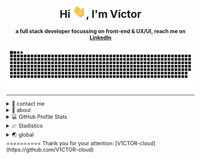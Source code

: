 <div align="center">
<h1 align="center">Hi <img width="35" src="https://github.com/1999AZZAR/1999AZZAR/blob/main/resources/img/waving.gif">, I'm Víctor</h1>
<h4 align="center">a full stack developer focussing on front-end & UX/UI, reach me on <a href="https://www.linkedin.com/in/víctor-martínez-zapata" target="_blank">LinkedIn</a></h4>
</div>

<div align="center">
  <a href="https://github.com/V1CTOR-cloud/V1CTOR-cloud/">
  <img  src="https://github.com/1999AZZAR/1999AZZAR/blob/main/resources/img/grid-snake.svg"
       alt="snake" /></a>
</div>

-----
<details>
  <summary>🎯 contact me</summary>
<div>
  <samp>
    <h2 align="center">you can reach me by:</h2>
    <p align="center">
      <br/>
      <a href="https://www.linkedin.com/in/víctor-martínez-zapata" target="blank"><img align="center"
         src="https://img.shields.io/badge/linkedin-%231DA1F2.svg?style=for-the-badge&logo=linkedin&logoColor=white"
         alt="V1CTOR-cloud" height="30"/></a>
      <a href="https://dribbble.com/V1CTOR-cloud" target="blank"><img align="center"
         src="https://img.shields.io/badge/dribbble-f04c8c?style=for-the-badge&logo=dribbble&logoColor=white"
         alt="V1CTOR-cloud" height="30"/></a>
      <a href="https://www.behance.net/victormartinez86" target="blank"><img align="center"
         src="https://img.shields.io/badge/behance-0057ff.svg?style=for-the-badge&logo=Behance&logoColor=white"
         alt="V1CTOR-cloud" height="30"/></a>
      <a href="mailto:victorbg189@gmail.com" target="blank"><img align="center"
         src="https://img.shields.io/badge/gmail-EA4335.svg?style=for-the-badge&logo=gmail&logoColor=white"
         alt="V1CTOR-cloud" height="30"/></a>
    </p>
  </samp>
</div>
</details>

<details>
  <summary>🧮 about</summary>
<div>
<samp>
<h2 align="center">About this Account</h2>
 <p align="center">
  <a href="github.com/V1CTOR-cloud" target="blank"><img align="center" 
     src="https://komarev.com/ghpvc/?username=V1CTOR-cloud&style=for-the-badge&label=PROFILE+VIEWS" height="25"
     alt="views count" /></a>
   <a href="github.com/1999AZZAR"><img align="center"
     src="https://forthebadge.com/images/badges/works-on-my-machine.svg" height="25"
     alt="work on my machine" /></a>
  </p>
 </p>
 </samp>
</div>
</details>
  
<details> 
  <summary>💻 GitHub Profile Stats</summary>
  <div>
  <samp>
    <h2 align="center"> Github stats </h2>
      <br/>
    <details open>
  <summary><h3>Languages</h3></summary>
            <p align="center">
        <a href="https://github.com/V1CTOR-cloud/">
          <img src="http://github-profile-summary-cards.vercel.app/api/cards/profile-details?username=V1CTOR-cloud&theme=tokyonight"
          alt="V1CTOR-cloud :: overall Top Langs " /></a>
      </p>
        <p align="center">
          <a href="https://github.com/V1CTOR-cloud">
          <img width="45%" src="http://github-profile-summary-cards.vercel.app/api/cards/repos-per-language?username=V1CTOR-cloud&theme=tokyonight"
          alt="V1CTOR-cloud :: Top Langs by repo" />
          <img width="45%" src="http://github-profile-summary-cards.vercel.app/api/cards/most-commit-language?username=V1CTOR-cloud&theme=tokyonight" />
          </a>
        </p>
</details>    
</details>

<details>
  <summary>📈 Stadistics</summary>
  <samp>
  <br/>
  <h2 align="center"> V1CTOR Stadistics </h2>
<a href="https://github.com/V1CTOR-cloud">
          <img width="49.5%" src="http://github-profile-summary-cards.vercel.app/api/cards/stats?username=V1CTOR-cloud&theme=tokyonight" />
          <img width="49.5%" src="http://github-profile-summary-cards.vercel.app/api/cards/productive-time?username=V1CTOR-cloud&theme=tokyonight&utcOffset=8" />
          </a>
<br/>
  </samp>
  </details>
  
<details>
  <summary>🌏 global</summary>
  <br/>
  <details open>
  <summary>👷‍♂️ create your own custom badge</summary>
  <div>
  <samp>
    <h2 align="center">u can try using these website for creating your own custom badge</h2>
    <p align="center">
      <a href="https://forthebadge.com/generator/" target="blank">
        <img src="https://forthebadge.com/images/mark.svg" img align="center" height="50"
        alt="for the badge"/></a>        
      <a href="https://badgen.net/" target="blank">
        <img src="https://badgen.net/static/favicon.png" img align="center" height="50"
        alt="badgen"/></a>
      <a href="https://shields.io/" target="blank">
        <img src="https://raw.githubusercontent.com/badges/shields/master/readme-logo.svg" img align="center" height="50"
        alt="shields.io"/></a>
    </p>
    </samp>
  </div>
</details> 
<details open>
  <summary>🎨 About me</summary>
<div>
<samp>
<h2 align="center"> If you are reading this seems you are interested on my work.  </h2>
</samp>
</div>
  <p align="left">
    Hey fella, I'm Víctor Martínez, full stack developer but i enjoy the most doing front-end & design stuff, i love entrepeneurship, coding & wear headset all day long, feel free taking tour through my repos and judge my work, also i very appreciate rate my work with a star or a review.
    
    I'm currently working as Full Stack on NEXO S.L. and studying Web Development in Florida Universitaria, i already studied Cross-plattform development.
    
    
    Here are a few languages and things that i already learned on this time:
      - react js
      - react native
      - MongoDB
      - Mysql
      - Git
      - Github Actions and more related to github
      - Javascript
      - HTML
      - CSS
      - Motion Framer JS
      - GSAP JS
      - QML
      - Velneo
      - Angular
      - PHP
      - C#
      - JAVA
      - PHP (Symfony)
      - UX/UI skills
      - SCRUM method
      - Jest
      - ...
  </p>
</details>
<br/>
</details> 
==========
Thank you for your attention: [V1CTOR-cloud](https://github.com/V1CTOR-cloud)
